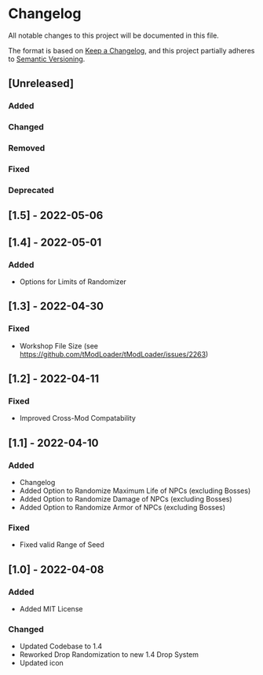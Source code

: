 ﻿# Changelog
All notable changes to this project will be documented in this file.

The format is based on [Keep a Changelog](https://keepachangelog.com/en/1.0.0/),
and this project partially adheres to [Semantic Versioning](https://semver.org/spec/v2.0.0.html).

## [Unreleased]
### Added

### Changed

### Removed

### Fixed

### Deprecated

## [1.5] - 2022-05-06

## [1.4] - 2022-05-01
### Added
- Options for Limits of Randomizer

## [1.3] - 2022-04-30
### Fixed
- Workshop File Size (see https://github.com/tModLoader/tModLoader/issues/2263)

## [1.2] - 2022-04-11
### Fixed
- Improved Cross-Mod Compatability


## [1.1] - 2022-04-10
### Added
- Changelog
- Added Option to Randomize Maximum Life of NPCs (excluding Bosses)
- Added Option to Randomize Damage of NPCs (excluding Bosses)
- Added Option to Randomize Armor of NPCs (excluding Bosses)

### Fixed
- Fixed valid Range of Seed


## [1.0] - 2022-04-08
### Added
- Added MIT License

### Changed
- Updated Codebase to 1.4
- Reworked Drop Randomization to new 1.4 Drop System
- Updated icon